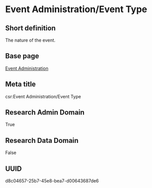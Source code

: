 # Event Administration/Event Type
## Short definition
The nature of the event.
## Base page
[Event Administration](../../Objects/Event%20Administration.md)
## Meta title
csr:Event Administration/Event Type
## Research Admin Domain
True
## Research Data Domain
False
## UUID
d8c04657-25b7-45e8-bea7-d00643687de6
